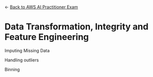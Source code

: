 ← [Back to AWS AI Practitioner Exam](../AWS%20AI%20Practitioner%20Exam.md)

# Data Transformation, Integrity and Feature Engineering

Imputing Missing Data

Handling outliers

Binning